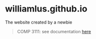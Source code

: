 # williamlus.github.io
The website created by a newbie

> COMP 3111:
see documentation [here](javadoc/index.html)
